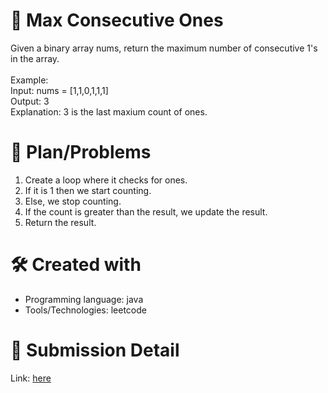 
# 💼 Max Consecutive Ones<a name="about-project"></a>
Given a binary array nums, return the maximum number of consecutive 1's in the array.
<br><br>
Example:
<br>
Input: nums = [1,1,0,1,1,1] <br>
Output: 3 <br>
Explanation: 3 is the last maxium count of ones.

# 📜 Plan/Problems
1. Create a loop where it checks for ones.
2. If it is 1 then we start counting.
3. Else, we stop counting.
4. If the count is greater than the result, we update the result.
5. Return the result.

# 🛠 Created with
- Programming language: java
- Tools/Technologies: leetcode

# 💎 Submission Detail
Link: [here](https://leetcode.com/submissions/detail/1102628415/)
